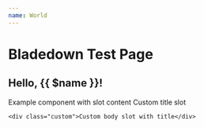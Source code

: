 ```yaml
---
name: World
---
```


# Bladedown Test Page

## Hello, {{ $name }}!

<x-example-component />

<x-example-component message="custom message" />

<x-example-component>
    Example component with slot content
</x-example-component>

<x-example-component>
    <x-slot name="title">
        Custom title slot
    </x-slot>

    <div class="custom">Custom body slot with title</div>
</x-example-component>
